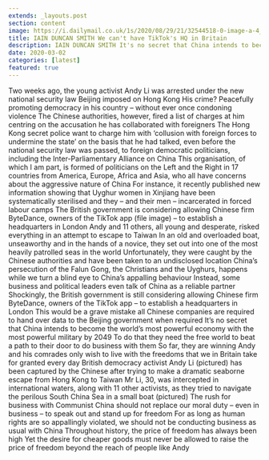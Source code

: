 ```yaml
---
extends: _layouts.post
section: content
image: https://i.dailymail.co.uk/1s/2020/08/29/21/32544518-0-image-a-4_1598734309250.jpg 
title: IAIN DUNCAN SMITH We can't have TikTok's HQ in Britain 
description: IAIN DUNCAN SMITH It's no secret that China intends to become the world's most powerful economy by 2049 To do that they need the free world to beat a path to their door 
date: 2020-03-02 
categories: [latest] 
featured: true 
--- 
```

Two weeks ago, the young activist Andy Li was arrested under the new national security law Beijing imposed on Hong Kong His crime? Peacefully promoting democracy in his country – without ever once condoning violence
The Chinese authorities, however, fired a list of charges at him centring on the accusation he has collaborated with foreigners The Hong Kong secret police want to charge him with ‘collusion with foreign forces to undermine the state’ on the basis that he had talked, even before the national security law was passed, to foreign democratic politicians, including the Inter-Parliamentary Alliance on China
This organisation, of which I am part, is formed of politicians on the Left and the Right in 17 countries from America, Europe, Africa and Asia, who all have concerns about the aggressive nature of China For instance, it recently published new information showing that Uyghur women in Xinjiang have been systematically sterilised and they – and their men – incarcerated in forced labour camps
The British government is considering allowing Chinese firm ByteDance, owners of the TikTok app (file image) – to establish a headquarters in London
Andy and 11 others, all young and desperate, risked everything in an attempt to escape to Taiwan In an old and overloaded boat, unseaworthy and in the hands of a novice, they set out into one of the most heavily patrolled seas in the world Unfortunately, they were caught by the Chinese authorities and have been taken to an undisclosed location
China’s persecution of the Falun Gong, the Christians and the Uyghurs, happens while we turn a blind eye to China’s appalling behaviour Instead, some business and political leaders even talk of China as a reliable partner
Shockingly, the British government is still considering allowing Chinese firm ByteDance, owners of the TikTok app – to establish a headquarters in London This would be a grave mistake all Chinese companies are required to hand over data to the Beijing government when required
It’s no secret that China intends to become the world’s most powerful economy with the most powerful military by 2049 To do that they need the free world to beat a path to their door to do business with them So far, they are winning
Andy and his comrades only wish to live with the freedoms that we in Britain take for granted every day
British democracy activist Andy Li (pictured) has been captured by the Chinese after trying to make a dramatic seaborne escape from Hong Kong to Taiwan
Mr Li, 30, was intercepted in international waters, along with 11 other activists, as they tried to navigate the perilous South China Sea in a small boat (pictured)
The rush for business with Communist China should not replace our moral duty – even in business – to speak out and stand up for freedom For as long as human rights are so appallingly violated, we should not be conducting business as usual with China
Throughout history, the price of freedom has always been high
Yet the desire for cheaper goods must never be allowed to raise the price of freedom beyond the reach of people like Andy